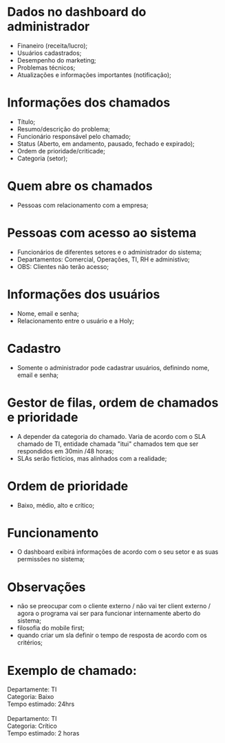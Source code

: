 # Dados no dashboard do administrador
- Finaneiro (receita/lucro);
- Usuários cadastrados;
- Desempenho do marketing;
- Problemas técnicos;
- Atualizações e informações importantes (notificação);

# Informações dos chamados
- Título;
- Resumo/descrição do problema;
- Funcionário responsável pelo chamado;
- Status (Aberto, em andamento, pausado, fechado e expirado);
- Ordem de prioridade/criticade;
- Categoria (setor);

# Quem abre os chamados
- Pessoas com relacionamento com a empresa;

# Pessoas com acesso ao sistema
- Funcionários de diferentes setores e o administrador do sistema;
- Departamentos: Comercial, Operações, TI, RH e administivo;
- OBS: Clientes não terão acesso;

# Informações dos usuários
- Nome, email e senha;
- Relacionamento entre o usuário e a Holy;

# Cadastro
- Somente o administrador pode cadastrar usuários, definindo nome, email e senha;

# Gestor de filas, ordem de chamados e prioridade
- A depender da categoria do chamado. Varia de acordo com o SLA chamado de TI, entidade chamada "itui" chamados tem que ser respondidos em 30min /48 horas;
- SLAs serão fictícios, mas alinhados com a realidade;

# Ordem de prioridade
- Baixo, médio, alto e crítico;

# Funcionamento
- O dashboard exibirá informações de acordo com o seu setor e as suas permissões no sistema;

# Observações
- não se preocupar com o cliente externo / não vai ter client externo / agora o programa vai ser para funcionar internamente
aberto do sistema;
- filosofia do mobile first;
- quando criar um sla definir o tempo de resposta de acordo com os critérios;

# Exemplo de chamado:
Departamente: TI <br/>
Categoria: Baixo <br/>
Tempo estimado: 24hrs <br/>
<br/>
Departamento: TI <br/>
Categoria: Crítico <br/>
Tempo estimado: 2 horas <br/>
